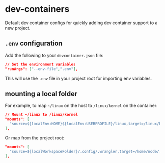 # dev-containers

Default dev container configs for quickly adding dev container support to a new project.

## `.env` configuration

Add the following to your `devcontainer.json` file:

```json
// Set the environment variables
"runArgs": ["--env-file",".env"],
```

This will use the `.env` file in your project root for importing env variables.

## mounting a local folder

For example, to map `~/linux` on the host to `/linux/kernel` on the container:

```json
// Mount ~/linux to /linux/kernel
"mounts": [
  "source=${localEnv:HOME}${localEnv:USERPROFILE}/linux,target=/linux/kernel,type=bind,consistency=cached"
],
```

Or map from the project root:

```json
"mounts": [
  "source=${localWorkspaceFolder}/.config/.wrangler,target=/home/node/.config/.wrangler,type=bind,consistency=cached"
],
```
